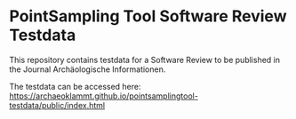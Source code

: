 # PointSampling Tool Software Review Testdata
This repository contains testdata for a Software Review to be published in the Journal Archäologische Informationen.

The testdata can be accessed here: https://archaeoklammt.github.io/pointsamplingtool-testdata/public/index.html
